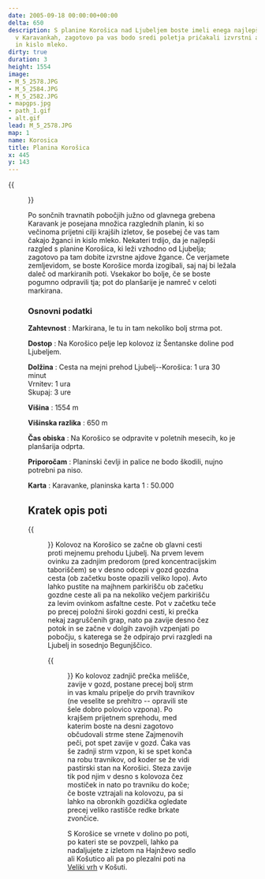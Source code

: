 ```yaml
---
date: 2005-09-18 00:00:00+00:00
delta: 650
description: S planine Korošica nad Ljubeljem boste imeli enega najlepših razgledov
  v Karavankah, zagotovo pa vas bodo sredi poletja pričakali izvrstni ajdovi žganci
  in kislo mleko.
dirty: true
duration: 3
height: 1554
image:
- M_5_2578.JPG
- M_5_2584.JPG
- M_5_2582.JPG
- mapgps.jpg
- path_1.gif
- alt.gif
lead: M_5_2578.JPG
map: 1
name: Korosica
title: Planina Korošica
x: 445
y: 143
---
```

{{<figure src="M_5_2578.JPG" caption="Planina Korošica s Košutice">}}

Po sončnih travnatih pobočjih južno od glavnega grebena Karavank je posejana množica razglednih planin, ki so večinoma prijetni cilji krajših izletov, še posebej če vas tam čakajo žganci in kislo mleko. Nekateri trdijo, da je najlepši razgled s planine Korošica, ki leži vzhodno od Ljubelja; zagotovo pa tam dobite izvrstne ajdove žgance. Če verjamete zemljevidom, se boste Korošice morda izogibali, saj naj bi ležala daleč od markiranih poti. Vsekakor bo bolje, če se boste pogumno odpravili tja; pot do planšarije je namreč v celoti markirana.

### Osnovni podatki

**Zahtevnost**
:   Markirana, le tu in tam nekoliko bolj strma pot.

**Dostop**
:   Na Korošico pelje lep kolovoz iz Šentanske doline pod Ljubeljem.

**Dolžina**
:   Cesta na mejni prehod Ljubelj--Korošica: 1 ura 30 minut\
    Vrnitev: 1 ura\
    Skupaj: 3 ure

**Višina**
:   1554 m

**Višinska razlika**
:   650 m

**Čas obiska**
:   Na Korošico se odpravite v poletnih mesecih, ko je planšarija odprta.

**Priporočam**
:   Planinski čevlji in palice ne bodo škodili, nujno potrebni pa niso.

**Karta**
:   Karavanke, planinska karta 1 : 50.000

Kratek opis poti
----------------

{{<figure src="M_5_2584.JPG">}} Kolovoz na Korošico se začne ob glavni cesti proti mejnemu prehodu Ljubelj. Na prvem levem ovinku za zadnjim predorom (pred koncentracijskim taboriščem) se v desno odcepi v gozd gozdna cesta (ob začetku boste opazili veliko lopo). Avto lahko pustite na majhnem parkirišču ob začetku gozdne ceste ali pa na nekoliko večjem parkirišču za levim ovinkom asfaltne ceste. Pot v začetku teče po precej položni široki gozdni cesti, ki prečka nekaj zagruščenih grap, nato pa zavije desno čez potok in se začne v dolgih zavojih vzpenjati po pobočju, s katerega se že odpirajo prvi razgledi na Ljubelj in sosednjo Begunjščico.

{{<figure src="M_5_2582.JPG">}} Ko kolovoz zadnjič prečka melišče, zavije v gozd, postane precej bolj strm in vas kmalu pripelje do prvih travnikov (ne veselite se prehitro -- opravili ste šele dobro polovico vzpona). Po krajšem prijetnem sprehodu, med katerim boste na desni zagotovo občudovali strme stene Zajmenovih peči, pot spet zavije v gozd. Čaka vas še zadnji strm vzpon, ki se spet konča na robu travnikov, od koder se že vidi pastirski stan na Korošici. Steza zavije tik pod njim v desno s kolovoza čez mostiček in nato po travniku do koče; če boste vztrajali na kolovozu, pa si lahko na obronkih gozdička ogledate precej veliko rastišče redke brkate zvončice.

S Korošice se vrnete v dolino po poti, po kateri ste se povzpeli, lahko pa nadaljujete z izletom na Hajnževo sedlo ali Košutico ali pa po plezalni poti na [Veliki vrh](../velikivrh) v Košuti.
